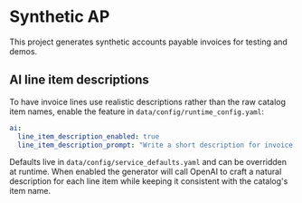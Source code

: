 # Synthetic AP

This project generates synthetic accounts payable invoices for testing and demos.

## AI line item descriptions

To have invoice lines use realistic descriptions rather than the raw catalog item
names, enable the feature in `data/config/runtime_config.yaml`:

```yaml
ai:
  line_item_description_enabled: true
  line_item_description_prompt: "Write a short description for invoice line item '{item_name}'."
```

Defaults live in `data/config/service_defaults.yaml` and can be overridden at
runtime. When enabled the generator will call OpenAI to craft a natural
description for each line item while keeping it consistent with the catalog's
item name.

